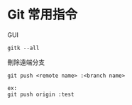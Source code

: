 # Git 常用指令

GUI
```
gitk --all
```
刪除遠端分支
```
git push <remote name> :<branch name>

ex:
git push origin :test
```

